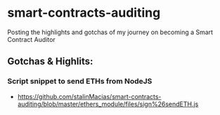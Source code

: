 # smart-contracts-auditing
Posting the highlights and gotchas of my journey on becoming a Smart Contract Auditor

## Gotchas & Highlits:

### Script snippet to send ETHs from NodeJS
- https://github.com/stalinMacias/smart-contracts-auditing/blob/master/ethers_module/files/sign%26sendETH.js
